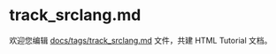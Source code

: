 track_srclang.md
===

欢迎您编辑 <a target="__blank" href="https://github.com/jaywcjlove/html-tutorial/blob/main/docs/tags/track_srclang.md">docs/tags/track_srclang.md</a> 文件，共建 HTML Tutorial 文档。